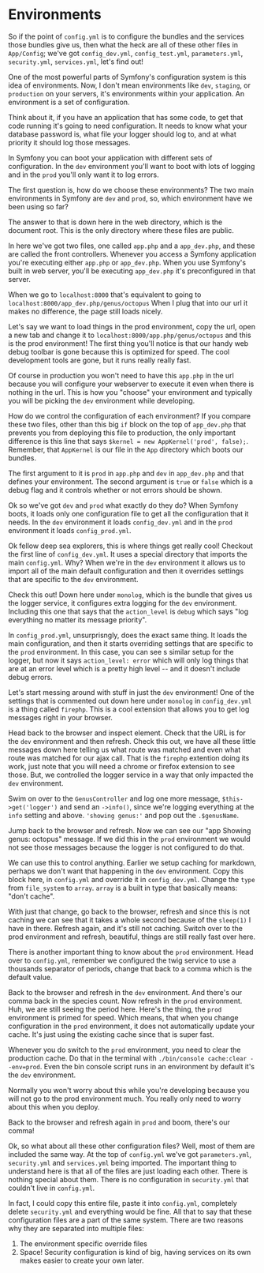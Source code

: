 # Environments

So if the point of `config.yml` is to configure the bundles and the services those
bundles give us, then what the heck are all of these other files in `App/Config`;
we've got `config_dev.yml`, `config_test.yml`, `parameters.yml`, `security.yml`,
`services.yml`, let's find out!

One of the most powerful parts of Symfony's configuration system is this idea of
environments. Now, I don't mean environments like `dev`, `staging`, or `production`
on your servers, it's environments within your application. An environment is a set
of configuration. 

Think about it, if you have an application that has some code, to get that code
running it's going to need configuration. It needs to know what your database
password is, what file your logger should log to, and at what priority it should
log those messages. 

In Symfony you can boot your application with different sets of configuration. In
the `dev` environment you'll want to boot with lots of logging and in the `prod` 
you'll only want it to log errors. 

The first question is, how do we choose these environments? The two main environments
in Symfony are `dev` and `prod`, so, which environment have we been using so far?

The answer to that is down here in the web directory, which is the document root.
This is the only directory where these files are public. 

In here we've got two files, one called `app.php` and a `app_dev.php`, and these 
are called the front controllers. Whenever you access a Symfony application you're
executing either `app.php` or `app_dev.php`. When you use Symfony's built in web
server, you'll be executing `app_dev.php` it's preconfigured in that server. 

When we go to `localhost:8000` that's equivalent to going to `localhost:8000/app_dev.php/genus/octopus`
When I plug that into our url it makes no difference, the page still loads nicely.

Let's say we want to load things in the prod environment, copy the url, open a new
tab and change it to `localhost:8000/app.php/genus/octopus` and this is the prod
environment! The first thing you'll notice is that our handy web debug toolbar is gone
because this is optimized for speed. The cool development tools are gone, but it runs
really really fast. 

Of course in production you won't need to have this `app.php` in the url because
you will configure your webserver to execute it even when there is nothing in the url.
This is how you "choose" your environment and typically you will be picking the
`dev` environment while developing. 

How do we control the configuration of each environment? If you compare these two
files, other than this big `if` block on the top of `app_dev.php` that prevents you
from deploying this file to production, the only important difference is this line
that says `$kernel = new AppKernel('prod', false);`. Remember, that `AppKernel` is
our file in the `App` directory which boots our bundles. 

The first argument to it is `prod` in `app.php` and `dev` in `app_dev.php` and that
defines your environment. The second argument is `true` or `false` which is a debug
flag and it controls whether or not errors should be shown. 

Ok so we've got `dev` and `prod` what exactly do they do? When Symfony boots, it loads
only one configuration file to get all the configuration that it needs. In the `dev` 
environment it loads `config_dev.yml` and in the `prod` environment it loads
`config_prod.yml`. 

Ok fellow deep sea explorers, this is where things get really cool! Checkout the
first line of `config_dev.yml`. It uses a special directory that imports the main
`config.yml`. Why? When we're in the `dev` environment it allows us to import all of
the main default configuration and then it overrides settings that are specific to
the `dev` environment. 

Check this out! Down here under `monolog`, which is the bundle that gives us the
logger service, it configures extra logging for the `dev` environment. Including
this one that says that the `action_level` is `debug` which says "log everything no matter
its message priority".

In `config_prod.yml`, unsurprisngly, does the exact same thing. It loads the main
configuration, and then it starts overriding settings that are specific to the `prod`
environment. In this case, you can see s similar setup for the logger, but now it 
says `action_level: error` which will only log things that are at an error level 
which is a pretty high level -- and it doesn't include debug errors.

Let's start messing around with stuff in just the `dev` environment! One of the
settings that is commented out down here under `monolog` in `config_dev.yml` is
a thing called `firephp`. This is a cool extension that allows you to get log
messages right in your browser. 

Head back to the browser and inspect element. Check that the URL is for the `dev`
environment and then refresh. Check this out, we have all these little messages 
down here telling us what route was matched and even what route was matched for our
ajax call. That is the `firephp` extention doing its work, just note that you will
need a chrome or firefox extension to see those. But, we controlled the logger service
in a way that only impacted the `dev` environment. 

Swim on over to the `GenusController` and log one more message, `$this->get('logger')`
and send an `->info()`, since we're logging everything at the `info` setting and above.
`'showing genus:'` and pop out the `.$genusName`. 

Jump back to the browser and refresh. Now we can see our "app Showing genus: octopus"
message. If we did this in the `prod` environment we would not see those messages
because the logger is not configured to do that. 

We can use this to control anything. Earlier we setup caching for markdown, perhaps
we don't want that happening in the `dev` environment. Copy this block here, in
`config.yml` and override it in `config_dev.yml`. Change the `type` from `file_system`
to `array`. `array` is a built in type that basically means: "don't cache". 

With just that change, go back to the browser, refresh and since this is not caching
we can see that it takes a whole second because of the `sleep(1)` I have in there.
Refresh again, and it's still not caching. Switch over to the prod environment and
refresh, beautiful, things are still really fast over here. 

There is another important thing to know about the `prod` environment. Head over
to `config.yml`, remember we configured the twig service to use a thousands separator
of periods, change that back to a comma which is the default value. 

Back to the browser and refresh in the `dev` environment. And there's our comma
back in the species count. Now refresh in the `prod` environment. Huh, we are still
seeing the period here. Here's the thing, the `prod` environment is primed for 
speed. Which means, that when you change configuration in the `prod` environment,
it does not automatically update your cache. It's just using the existing cache since
that is super fast. 

Whenever you do switch to the `prod` environment, you need to clear the production
cache. Do that in the terminal with `./bin/console cache:clear --env=prod`. Even
the bin console script runs in an environment by default it's the `dev` environment.

Normally you won't worry about this while you're developing because you will not
go to the prod environment much. You really only need to worry about this when you
deploy. 

Back to the browser and refresh again in `prod` and boom, there's our comma!

Ok, so what about all these other configuration files? Well, most of them are 
included the same way. At the top of `config.yml` we've got `parameters.yml`,
`security.yml` and `services.yml` being imported. The important thing to understand
here is that all of the files are just loading each other. There is nothing
special about them. There is no configuration in `security.yml` that couldn't
live in `config.yml`. 

In fact, I could copy this entire file, paste it into `config.yml`, completely
delete `security.yml` and everything would be fine. All that to say that these
configuration files are a part of the same system. There are two reasons why they
are separated into multiple files: 

1. The environment specific override files
2. Space! Security configuration is kind of big, having services on its own makes
easier to create your own later. 
